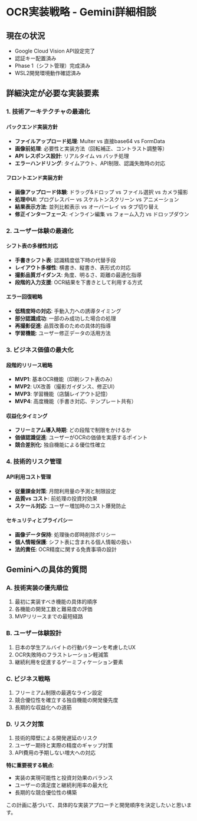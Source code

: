 # OCR実装戦略 - Gemini詳細相談

## 現在の状況
- Google Cloud Vision API設定完了
- 認証キー配置済み
- Phase 1（シフト管理）完成済み
- WSL2開発環境動作確認済み

## 詳細決定が必要な実装要素

### 1. 技術アーキテクチャの最適化

#### バックエンド実装方針
- **ファイルアップロード処理**: Multer vs 直接base64 vs FormData
- **画像前処理**: 必要性と実装方法（回転補正、コントラスト調整等）
- **API レスポンス設計**: リアルタイム vs バッチ処理
- **エラーハンドリング**: タイムアウト、API制限、認識失敗時の対応

#### フロントエンド実装方針
- **画像アップロード体験**: ドラッグ&ドロップ vs ファイル選択 vs カメラ撮影
- **処理中UI**: プログレスバー vs スケルトンスクリーン vs アニメーション
- **結果表示方法**: 並列比較表示 vs オーバーレイ vs タブ切り替え
- **修正インターフェース**: インライン編集 vs フォーム入力 vs ドロップダウン

### 2. ユーザー体験の最適化

#### シフト表の多様性対応
- **手書きシフト表**: 認識精度低下時の代替手段
- **レイアウト多様性**: 横書き、縦書き、表形式の対応
- **撮影品質ガイダンス**: 角度、明るさ、距離の最適化指導
- **段階的入力支援**: OCR結果を下書きとして利用する方式

#### エラー回復戦略
- **低精度時の対応**: 手動入力への誘導タイミング
- **部分認識成功**: 一部のみ成功した場合の処理
- **再撮影促進**: 品質改善のための具体的指導
- **学習機能**: ユーザー修正データの活用方法

### 3. ビジネス価値の最大化

#### 段階的リリース戦略
- **MVP1**: 基本OCR機能（印刷シフト表のみ）
- **MVP2**: UX改善（撮影ガイダンス、修正UI）
- **MVP3**: 学習機能（店舗レイアウト記憶）
- **MVP4**: 高度機能（手書き対応、テンプレート共有）

#### 収益化タイミング
- **フリーミアム導入時期**: どの段階で制限をかけるか
- **価値認識促進**: ユーザーがOCRの価値を実感するポイント
- **競合差別化**: 独自機能による優位性確立

### 4. 技術的リスク管理

#### API利用コスト管理
- **従量課金対策**: 月間利用量の予測と制限設定
- **品質vs コスト**: 前処理の投資対効果
- **スケール対応**: ユーザー増加時のコスト爆発防止

#### セキュリティとプライバシー
- **画像データ保持**: 処理後の即時削除ポリシー
- **個人情報保護**: シフト表に含まれる個人情報の扱い
- **法的責任**: OCR精度に関する免責事項の設計

## Geminiへの具体的質問

### A. 技術実装の優先順位
1. 最初に実装すべき機能の具体的順序
2. 各機能の開発工数と難易度の評価
3. MVPリリースまでの最短経路

### B. ユーザー体験設計
1. 日本の学生アルバイトの行動パターンを考慮したUX
2. OCR失敗時のフラストレーション軽減策
3. 継続利用を促進するゲーミフィケーション要素

### C. ビジネス戦略
1. フリーミアム制限の最適なライン設定
2. 競合優位性を確立する独自機能の開発優先度
3. 長期的な収益化への道筋

### D. リスク対策
1. 技術的障壁による開発遅延のリスク
2. ユーザー期待と実際の精度のギャップ対策
3. API費用の予期しない増大への対応

**特に重要視する観点**: 
- 実装の実現可能性と投資対効果のバランス
- ユーザーの満足度と継続利用率の最大化
- 長期的な競合優位性の構築

この計画に基づいて、具体的な実装アプローチと開発順序を決定したいと思います。